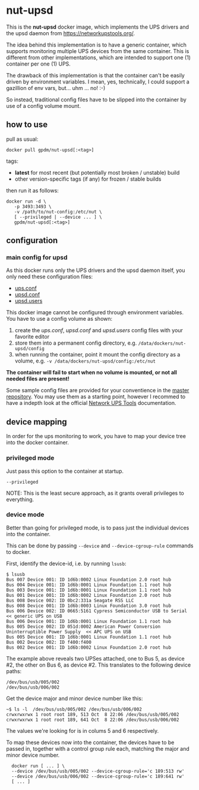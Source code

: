 # nut-upsd

This is the **nut-upsd** docker image, which implements the UPS drivers and the upsd daemon from https://networkupstools.org/.

The idea behind this implementation is to have a generic container, which supports monitoring multiple UPS devices from the same container.
This is different from other implementations, which are intended to support one (1) container per one (1) UPS.

The drawback of this implementation is that the container can't be easily driven by environment variables.
I mean, yes, technically, I could support a gazillion of env vars, but... uhm ... no! :-)

So instead, traditional config files have to be slipped into the container by use of a config volume mount.


## how to use

pull as usual:

```
docker pull gpdm/nut-upsd[:<tag>]
```

tags:
* **latest** for most recent (but potentially most broken / unstable) build
* other version-specific tags (if any) for frozen / stable builds

then run it as follows:

```
docker run -d \
   -p 3493:3493 \
   -v /path/to/nut-config:/etc/nut \
   [ --privileged | --device ... ] \
   gpdm/nut-upsd[:<tag>]
```


## configuration

### main config for upsd

As this docker runs only the UPS drivers and the upsd daemon itself,
you only need these configuration files:

* [ups.conf](https://networkupstools.org/docs/man/nut.conf.html)
* [upsd.conf](https://networkupstools.org/docs/man/upsd.conf.html)
* [upsd.users](https://networkupstools.org/docs/man/upsd.users.html)


This docker image cannot be configured through environment variables.
You have to use a config volume as shown:

1. create the *ups.conf*, *upsd.conf* and *upsd.users* config files with your favorite editor
2. store them into a permanent config directory, e.g. `/data/dockers/nut-upsd/config`
3. when running the container, point it mount the config directory as a volume, e.g.
   `-v /data/dockers/nut-upsd/config:/etc/nut`

**The container will fail to start when no volume is mounted, or not all needed files are present!**

Some sample config files are provided for your conventience in the [master repository](https://github.com/gpdm/nut/tree/master/nut-upsd/files/etc/nut).
You may use them as a starting point, however I recommed to have a indepth look at the official
[Network UPS Tools](https://networkupstools.org/) documentation.


## device mapping

In order for the ups monitoring to work, you have to map your device tree into the docker container.

### privileged mode

Just pass this option to the container at startup.

`--privileged`

NOTE: This is the least secure approach, as it grants overall privileges to everything.

### device mode

Better than going for privileged mode, is to pass just the individual devices into the container.

This can be done by passing `--device` and `--device-cgroup-rule` commands to docker.

First, identify the device-id, i.e. by running `lsusb`:

```
$ lsusb
Bus 007 Device 001: ID 1d6b:0002 Linux Foundation 2.0 root hub
Bus 004 Device 001: ID 1d6b:0001 Linux Foundation 1.1 root hub
Bus 003 Device 001: ID 1d6b:0001 Linux Foundation 1.1 root hub
Bus 001 Device 001: ID 1d6b:0002 Linux Foundation 2.0 root hub
Bus 008 Device 002: ID 0bc2:331a Seagate RSS LLC
Bus 008 Device 001: ID 1d6b:0003 Linux Foundation 3.0 root hub
Bus 006 Device 002: ID 0665:5161 Cypress Semiconductor USB to Serial			 << generic UPS on USB
Bus 006 Device 001: ID 1d6b:0001 Linux Foundation 1.1 root hub
Bus 005 Device 002: ID 051d:0002 American Power Conversion Uninterruptible Power Supply	 << APC UPS on USB
Bus 005 Device 001: ID 1d6b:0001 Linux Foundation 1.1 root hub
Bus 002 Device 002: ID f400:f400
Bus 002 Device 001: ID 1d6b:0002 Linux Foundation 2.0 root hub
```

The example above reveals two UPSes attached, one to Bus 5, as device #2, the other on Bus 6, as device #2.
This translates to the following device paths:

```
/dev/bus/usb/005/002
/dev/bus/usb/006/002
```

Get the device major and minor device number like this:

```
~$ ls -l  /dev/bus/usb/005/002 /dev/bus/usb/006/002
crwxrwxrwx 1 root root 189, 513 Oct  8 22:06 /dev/bus/usb/005/002
crwxrwxrwx 1 root root 189, 641 Oct  8 22:06 /dev/bus/usb/006/002
```

The values we're looking for is in colums 5 and 6 respectively.

To map these devices now into the container, the devices have to be passed in, together with a control group rule each, matching the major and minor device number.

```
  docker run [ ... ] \
  --device /dev/bus/usb/005/002 --device-cgroup-rule='c 189:513 rw'
  --device /dev/bus/usb/006/002 --device-cgroup-rule='c 189:641 rw'
  [ ... ]
```


